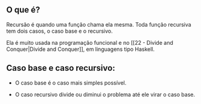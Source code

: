 ## O que é?

Recursão é quando uma função chama ela mesma. Toda função recursiva tem dois casos, o caso base e o recursivo.

Ela é muito usada na programação funcional e no [[22 - Divide and Conquer|Divide and Conquer]], em linguagens tipo Haskell.

## Caso base e caso recursivo:

- O caso base é o caso mais simples possível.
	
- O caso recursivo divide ou diminui o problema até ele virar o caso base.

